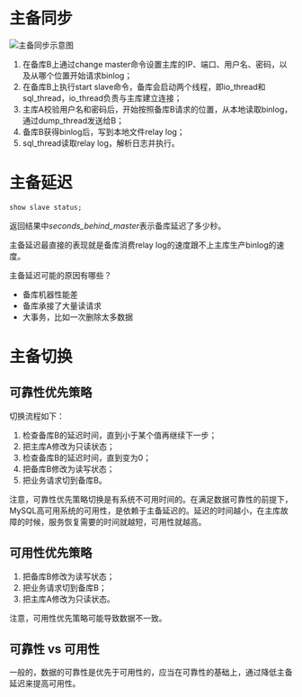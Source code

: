 # 主备同步
![主备同步示意图](https://static001.geekbang.org/resource/image/a6/a3/a66c154c1bc51e071dd2cc8c1d6ca6a3.png)

1. 在备库B上通过change master命令设置主库的IP、端口、用户名、密码，以及从哪个位置开始请求binlog；
2. 在备库B上执行start slave命令，备库会启动两个线程，即io_thread和sql_thread，io_thread负责与主库建立连接；
3. 主库A校验用户名和密码后，开始按照备库B请求的位置，从本地读取binlog，通过dump_thread发送给B；
4. 备库B获得binlog后，写到本地文件relay log；
5. sql_thread读取relay log，解析日志并执行。

# 主备延迟
```sql
show slave status;
```
返回结果中*seconds_behind_master*表示备库延迟了多少秒。

主备延迟最直接的表现就是备库消费relay log的速度跟不上主库生产binlog的速度。

主备延迟可能的原因有哪些？
- 备库机器性能差
- 备库承接了大量读请求
- 大事务，比如一次删除太多数据

# 主备切换
## 可靠性优先策略
切换流程如下：
1. 检查备库B的延迟时间，直到小于某个值再继续下一步；
2. 把主库A修改为只读状态；
3. 检查备库B的延迟时间，直到变为0；
4. 把备库B修改为读写状态；
5. 把业务请求切到备库B。

注意，可靠性优先策略切换是有系统不可用时间的。在满足数据可靠性的前提下，MySQL高可用系统的可用性，是依赖于主备延迟的。延迟的时间越小，在主库故障的时候，服务恢复需要的时间就越短，可用性就越高。

## 可用性优先策略
1. 把备库B修改为读写状态；
2. 把业务请求切到备库B；
3. 把主库A修改为只读状态。

注意，可用性优先策略可能导致数据不一致。

## 可靠性 vs 可用性
一般的，数据的可靠性是优先于可用性的，应当在可靠性的基础上，通过降低主备延迟来提高可用性。